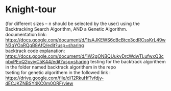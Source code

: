 # Knight-tour
(for different sizes – n should be selected by the user) using the Backtracking Search Algorithm, AND a Genetic Algorithm.                      
documentation link:                   
https://docs.google.com/document/d/1tsAJKEWS6cBcBtcx3cdRCssKrL49wN3qYOaRQgB8AfQ/edit?usp=sharing                             
backtrack code explanation:                             
https://docs.google.com/document/d/1W2gONBQUukvDrcWdwTLufwxQ3cpbxPEoQ2pviyC5K44/edit?usp=sharing
testing for the backtrack algorithem in the folder named backtrack algorithem in the repo                      
tseting for genetic algorithem in the followed link :           
https://drive.google.com/file/d/12RkuHfTvfdjy-dECJKZNBSY4KC0m0ORF/view
